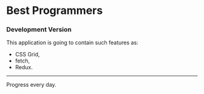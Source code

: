 # Best Programmers

### Development Version

This application is going to contain such features as:
- CSS Grid,
- fetch,
- Redux.
---
Progress every day.
